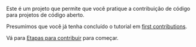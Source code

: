 Este é um projeto que permite que você pratique a contribuição de código para projetos de código aberto.

Presumimos que você já tenha concluído o tutorial em [first contributions](https://github.com/firstcontributions/first-contributions/blob/main/docs/translations/README.id.md).

Vá para [Etapas para contribuir](CONTRIBUTING.pt_br.md) para começar.

